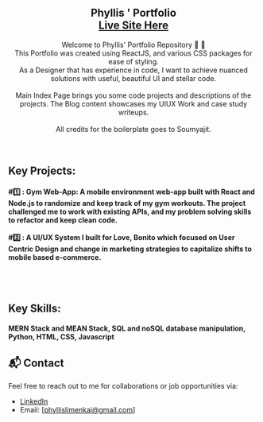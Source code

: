 <h2 align="center">
  Phyllis ' Portfolio<br/>
  <a href="https://myportfolio-8mzr1gwvl-stuffkaicodes-projects.vercel.app/" target="_blank">Live Site Here</a>
</h2>

<center>
    Welcome to Phyllis' Portfolio Repository 👋 🤗  </br>
    This Portfolio was created using ReactJS, and various CSS packages for ease of styling.</br>
    As a Designer that has experience in code, I want to achieve nuanced solutions with useful, beautiful UI and stellar code. </br> </br>
    Main Index Page brings you some code projects and descriptions of the projects. The Blog content showcases my UIUX Work and case study writeups. </br></br>
    All credits for the boilerplate goes to Soumyajit. </br>
</center>

</br>
</br>

## Key Projects:
<h4>
  #1️⃣ : Gym Web-App: A mobile environment web-app built with React and Node.js to randomize and keep track of my gym workouts. The project challenged me to work with existing APIs, and my problem solving skills to refactor and keep clean code. </br></br>
  #2️⃣ : A UI/UX System I built for Love, Bonito which focused on User Centric Design and change in marketing strategies to capitalize shifts to mobile based e-commerce. 
  
</h4>

</br></br>

## Key Skills:
<h4>
MERN Stack and MEAN Stack, SQL and noSQL database manipulation, Python, HTML, CSS, Javascript </h4>


## 📬 Contact
Feel free to reach out to me for collaborations or job opportunities via:
- [LinkedIn](https://www.linkedin.com/in/phyllis-l-51302b281/)
- Email: [phyllislimenkai@gmail.com]

